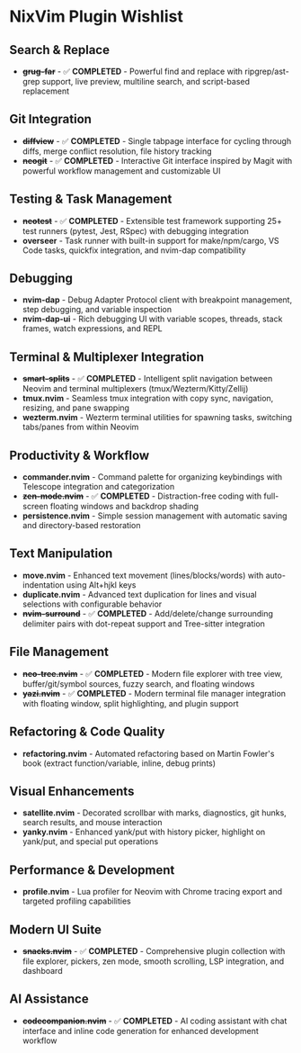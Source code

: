 # NixVim Plugin Wishlist

## Search & Replace
- ~~**grug-far**~~ - ✅ **COMPLETED** - Powerful find and replace with ripgrep/ast-grep support, live preview, multiline search, and script-based replacement

## Git Integration
- ~~**diffview**~~ - ✅ **COMPLETED** - Single tabpage interface for cycling through diffs, merge conflict resolution, file history tracking
- ~~**neogit**~~ - ✅ **COMPLETED** - Interactive Git interface inspired by Magit with powerful workflow management and customizable UI

## Testing & Task Management
- ~~**neotest**~~ - ✅ **COMPLETED** - Extensible test framework supporting 25+ test runners (pytest, Jest, RSpec) with debugging integration
- **overseer** - Task runner with built-in support for make/npm/cargo, VS Code tasks, quickfix integration, and nvim-dap compatibility

## Debugging
- **nvim-dap** - Debug Adapter Protocol client with breakpoint management, step debugging, and variable inspection
- **nvim-dap-ui** - Rich debugging UI with variable scopes, threads, stack frames, watch expressions, and REPL

## Terminal & Multiplexer Integration
- ~~**smart-splits**~~ - ✅ **COMPLETED** - Intelligent split navigation between Neovim and terminal multiplexers (tmux/Wezterm/Kitty/Zellij)
- **tmux.nvim** - Seamless tmux integration with copy sync, navigation, resizing, and pane swapping
- **wezterm.nvim** - Wezterm terminal utilities for spawning tasks, switching tabs/panes from within Neovim

## Productivity & Workflow
- **commander.nvim** - Command palette for organizing keybindings with Telescope integration and categorization
- ~~**zen-mode.nvim**~~ - ✅ **COMPLETED** - Distraction-free coding with full-screen floating windows and backdrop shading
- **persistence.nvim** - Simple session management with automatic saving and directory-based restoration

## Text Manipulation
- **move.nvim** - Enhanced text movement (lines/blocks/words) with auto-indentation using Alt+hjkl keys
- **duplicate.nvim** - Advanced text duplication for lines and visual selections with configurable behavior
- ~~**nvim-surround**~~ - ✅ **COMPLETED** - Add/delete/change surrounding delimiter pairs with dot-repeat support and Tree-sitter integration

## File Management
- ~~**neo-tree.nvim**~~ - ✅ **COMPLETED** - Modern file explorer with tree view, buffer/git/symbol sources, fuzzy search, and floating windows
- ~~**yazi.nvim**~~ - ✅ **COMPLETED** - Modern terminal file manager integration with floating window, split highlighting, and plugin support

## Refactoring & Code Quality
- **refactoring.nvim** - Automated refactoring based on Martin Fowler's book (extract function/variable, inline, debug prints)

## Visual Enhancements
- **satellite.nvim** - Decorated scrollbar with marks, diagnostics, git hunks, search results, and mouse interaction
- **yanky.nvim** - Enhanced yank/put with history picker, highlight on yank/put, and special put operations

## Performance & Development
- **profile.nvim** - Lua profiler for Neovim with Chrome tracing export and targeted profiling capabilities

## Modern UI Suite
- ~~**snacks.nvim**~~ - ✅ **COMPLETED** - Comprehensive plugin collection with file explorer, pickers, zen mode, smooth scrolling, LSP integration, and dashboard

## AI Assistance
- ~~**codecompanion.nvim**~~ - ✅ **COMPLETED** - AI coding assistant with chat interface and inline code generation for enhanced development workflow
